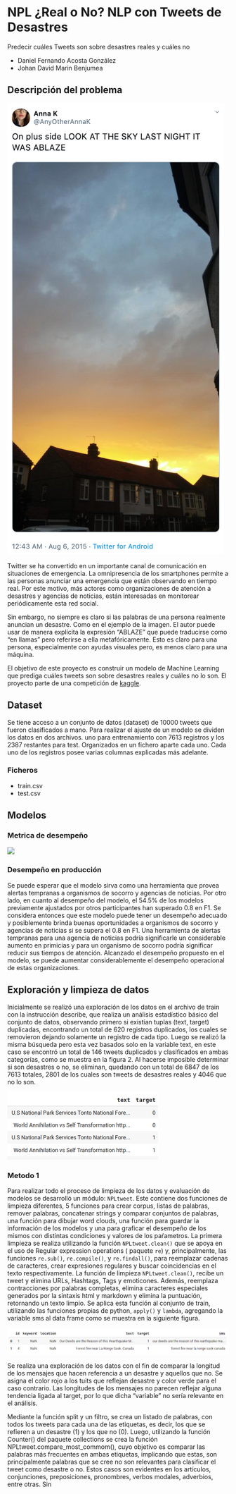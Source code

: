 # NPL ¿Real o No? NLP con Tweets de Desastres
Predecir cuáles Tweets son sobre desastres reales y cuáles no 

+ Daniel Fernando Acosta González
+ Johan David Marin Benjumea

## Descripción del problema

![img1](./img/img1.png)

Twitter se ha convertido en un importante canal de comunicación en situaciones de emergencia.
La omnipresencia de los smartphones permite a las personas anunciar una emergencia que están
observando en tiempo real. Por este motivo, más actores como organizaciones de atención a
desastres y agencias de noticias, están interesadas en monitorear periódicamente esta
red social.

Sin embargo, no siempre es claro si las palabras de una persona realmente anuncian un desastre.
Como en el ejemplo de la imagen. El autor puede usar de manera explícita la
expresión “ABLAZE” que puede traducirse como “en llamas” pero referirse a ella metafóricamente.
Esto es claro para una persona, especialmente con ayudas visuales pero, es menos claro para
una máquina.

El objetivo de este proyecto es construir un modelo de Machine Learning que prediga cuáles
tweets son sobre desastres reales y cuáles no lo son. El proyecto parte de una competición de
[kaggle](https://www.kaggle.com/c/nlp-getting-started/data?select=test.csv).

## Dataset

Se tiene acceso a un conjunto de datos (dataset) de 10000 tweets que fueron clasificados a mano.
Para realizar el ajuste de un modelo se dividen los datos en dos archivos. uno para entrenamiento
con 7613 registros y los 2387 restantes para test. Organizados en un fichero aparte cada uno. Cada
uno de los registros posee varias columnas explicadas más adelante.

### Ficheros
  + train.csv
  + test.csv

## Modelos

### Metrica de desempeño

<img src="https://render.githubusercontent.com/render/math?math=F_1 = 2 \cdot \frac {precision \cdot recall}{precision + recall}">

### Desempeño en producción

Se puede esperar que el modelo sirva como una herramienta que provea alertas tempranas a organismos 
de socorro y agencias de noticias. Por otro lado, en cuanto al desempeño del modelo, el 54.5% de los
modelos previamente ajustados por otros participantes han superado 0.8 en F1. Se considera entonces
que este modelo puede tener un desempeño adecuado y posiblemente brinda buenas oportunidades a 
organismos de socorro y agencias de noticias si se supera el 0.8 en F1. Una herramienta de alertas 
tempranas para una agencia de noticias podría significarle un considerable aumento en primicias y para 
un organismo de socorro podría significar reducir sus tiempos de atención. Alcanzado el desempeño 
propuesto en el modelo, se puede aumentar considerablemente el desempeño operacional de estas 
organizaciones.


## Exploración  y limpieza de datos

Inicialmente se realizó una exploración de los datos en el archivo de train con la instrucción 
describe, que realiza un análisis estadístico básico del conjunto de datos, observando primero
si existían tuplas (text, target) duplicadas, encontrando un total de 620 registros duplicados,
los cuales se removieron dejando solamente un registro de cada tipo. Luego se realizó la misma 
búsqueda pero esta vez basados solo en la variable text, en este caso se encontró un total de 
146 tweets duplicados y clasificados en ambas categorías, como se muestra en la figura 2. 
Al hacerse imposible  determinar si son desastres o no, se eliminan, quedando con un total 
de 6847 de los 7613 totales, 2801 de los cuales son tweets de desastres reales y 4046 que no lo son.

![img2](./img/img2.png)

### Metodo 1

Para realizar todo el proceso de limpieza de los datos y evaluación de modelos se  desarrolló un módulo:
`NPLtweet`. Este contiene dos funciones de limpieza diferentes, 5 funciones para crear corpus, 
listas de palabras, remover palabras, concatenar strings y comparar conjuntos de palabras, una 
función para dibujar word clouds, una función para guardar la información de los modelos y una
para graficar el desempeño de los mismos con distintas condiciones y valores de los paŕametros.
La primera limpieza se realiza utilizando la función `NPLtweet.clean()` que se apoya en el uso de
Regular expression operations ( paquete `re`) y, principalmente, las funciones `re.sub()`, `re.compile()`, 
y `re.findall()`, para reemplazar cadenas de caracteres, crear expresiones regulares y buscar coincidencias
en el texto respectivamente. La función de limpieza `NPLtweet.clean()`, recibe un tweet y elimina 
URLs, Hashtags, Tags y emoticones. Además, reemplaza contracciones por palabras completas, elimina
caracteres especiales generados por la sintaxis html y markdown y elimina la puntuación, retornando
un texto limpio. Se aplica esta función al conjunto de train, utilizando las funciones propias
de python, `apply()` y `lambda`, agregando la variable sms al data frame como se muestra en la siguiente
figura.  

![img3](./img/img3.png)

Se realiza una exploración de los datos con el fin de comparar la longitud de los mensajes que  hacen referencia
a un desastre y aquellos que no. Se asigna el color rojo a los tuits que reflejan desastre y color verde para el
caso contrario. Las longitudes de los mensajes no parecen reflejar alguna tendencia ligada al target, por lo que
dicha “variable” no sería relevante en el análisis.

Mediante la función split y un filtro, se crea un listado de palabras, con todos los tweets para cada una de las etiquetas, es decir, los que se refieren a un desastre (1) y los que no (0). Luego, utilizando la función Counter() del paquete collections se crea la función NPLtweet.compare_most_commom(), cuyo objetivo es comparar las palabras más frecuentes en ambas etiquetas, implicando que estas, son principalmente palabras que se cree no son relevantes para clasificar el tweet como desastre o no. Estos casos son evidentes en los artículos, conjunciones, preposiciones, pronombres, verbos modales, adverbios, entre otras. Sin
